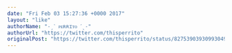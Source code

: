 ```yaml
---
date: "Fri Feb 03 15:27:36 +0000 2017"
layout: "like"
authorName: "˗ˏˋ ᴘᴇʀʀɪᴛᴏ ˊˎ˗‏"
authorUrl: "https://twitter.com/thisperrito"
originalPost: "https://twitter.com/thisperrito/status/827539039309930496"
---
```

